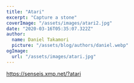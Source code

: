 ```yaml
---
title: "Atari"
excerpt: "Capture a stone"
coverImage: "/assets/images/atari2.jpg"
date: "2020-03-16T05:35:07.322Z"
author:
  name: Daniel Takamori
  picture: "/assets/blog/authors/daniel.webp"
ogImage:
  url: "/assets/images/atari.jpg"
---
```


https://senseis.xmp.net/?atari
